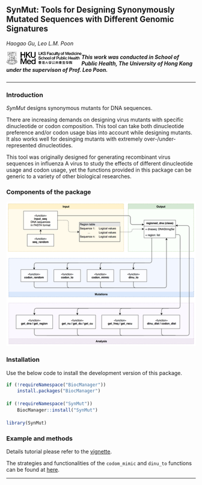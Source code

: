 ## SynMut: Tools for Designing Synonymously Mutated Sequences with Different Genomic Signatures
*Haogao Gu, Leo L.M. Poon*

 <img src="https://raw.githubusercontent.com/Koohoko/Koohoko.github.io/master/SynMut/images/sph_logo.png" alt="drawing" width="200" ALIGN="LEFT" /> 
 
 ##### This work was conducted in School of Public Health, The University of Hong Kong under the supervison of Prof. Leo Poon.

***
### Introduction

*SynMut* designs synonymous mutants for DNA sequences. 

There are increasing demands on designing virus mutants with specific dinucleotide or codon composition. This tool can take both dinucleotide preference and/or codon usage bias into account while designing mutants. It also works well for desinging mutants with extremely over-/under- represented dinucleotides. 

This tool was originally designed for generating recombinant virus sequences in influenza A virus to study the effects of different dinucleotide usage and codon usage, yet the functions provided in this package can be generic to a variety of other biological researches.

### Components of the package

![image](https://raw.githubusercontent.com/Koohoko/Koohoko.github.io/master/SynMut/images/component.png)

### Installation 
Use the below code to install the development version of this package.

```r
if (!requireNamespace("BiocManager"))
    install.packages("BiocManager")

if (!requireNamespace("SynMut"))
    BiocManager::install("SynMut")

library(SynMut)
```

### Example and methods

Details tutorial please refer to the [vignette](https://koohoko.github.io/SynMut/index.html).

The strategies and functionalities of the `codom_mimic` and `dinu_to` functions can be found at [here](https://koohoko.github.io/SynMut/algorithm.html).

***

